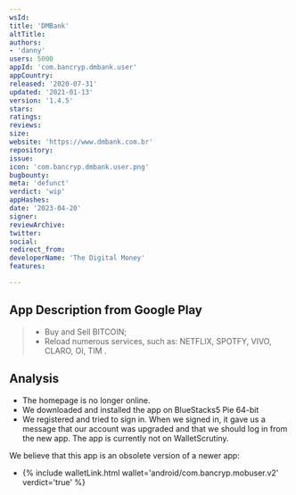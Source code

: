 ```yaml
---
wsId: 
title: 'DMBank'
altTitle: 
authors:
- 'danny'
users: 5000
appId: 'com.bancryp.dmbank.user'
appCountry: 
released: '2020-07-31'
updated: '2021-01-13'
version: '1.4.5'
stars: 
ratings: 
reviews: 
size: 
website: 'https://www.dmbank.com.br'
repository: 
issue: 
icon: 'com.bancryp.dmbank.user.png'
bugbounty: 
meta: 'defunct'
verdict: 'wip'
appHashes: 
date: '2023-04-20'
signer: 
reviewArchive: 
twitter: 
social: 
redirect_from: 
developerName: 'The Digital Money'
features: 

---
```


## App Description from Google Play

> - Buy and Sell BITCOIN;
> - Reload numerous services, such as: NETFLIX, SPOTFY, VIVO, CLARO, OI, TIM .

## Analysis 

- The homepage is no longer online. 
- We downloaded and installed the app on BlueStacks5 Pie 64-bit 
- We registered and tried to sign in. When we signed in, it gave us a message that our account was upgraded and that we should log in from the new app. The app is currently not on WalletScrutiny. 

We believe that this app is an obsolete version of a newer app:

- {% include walletLink.html wallet='android/com.bancryp.mobuser.v2' verdict='true' %}

